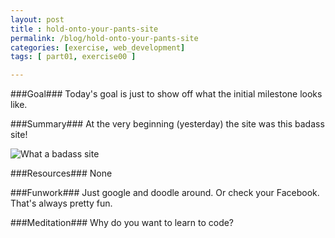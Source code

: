 ```yaml
---
layout: post
title : hold-onto-your-pants-site
permalink: /blog/hold-onto-your-pants-site
categories: [exercise, web_development]
tags: [ part01, exercise00 ]

---
```


###Goal###
Today\'s goal is just to show off what the initial milestone looks like.

###Summary###
At the very beginning (yesterday) the site was this badass site!

![What a badass site]({{site.url}}/assets/images/2014-01-10_pleaserefactor.png)

###Resources###
None

###Funwork###
Just google and doodle around. Or check your Facebook. That\'s always pretty fun.

###Meditation###
Why do you want to learn to code?
